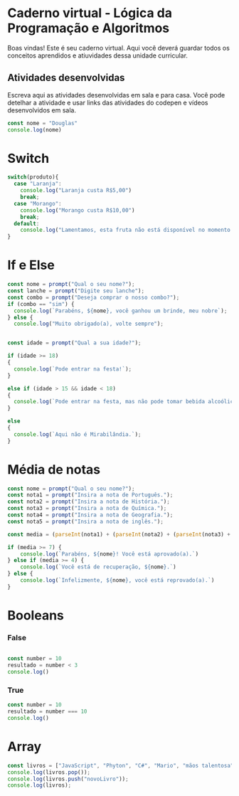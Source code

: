 # Caderno virtual - Lógica da Programação e Algoritmos
Boas vindas! Este é seu caderno virtual. Aqui você deverá guardar todos os conceitos aprendidos e atiuvidades dessa unidade curricular. 


## Atividades desenvolvidas
Escreva aqui as atividades desenvolvidas em sala e para casa. Você pode detelhar a atividade e usar links das atividades do codepen e vídeos desenvolvidos em sala. 

```js
const nome = "Douglas"
console.log(nome)
```
# Switch
```js
switch(produto){
  case "Laranja":
    console.log("Laranja custa R$5,00")
    break;
  case "Morango":
    console.log("Morango custa R$10,00")
    break;
  default:
    console.log("Lamentamos, esta fruta não está disponível no momento.")
}
```
# If e Else
```js
const nome = prompt("Qual o seu nome?");
const lanche = prompt("Digite seu lanche");
const combo = prompt("Deseja comprar o nosso combo?");
if (combo == "sim") {
  console.log(`Parabéns, ${nome}, você ganhou um brinde, meu nobre`);
} else {
  console.log("Muito obrigado(a), volte sempre");


const idade = prompt("Qual a sua idade?");

if (idade >= 18) 
{
  console.log(`Pode entrar na festa!`);
}

else if (idade > 15 && idade < 18)
{
  console.log(`Pode entrar na festa, mas não pode tomar bebida alcoólica.`);
} 

else
{
  console.log(`Aqui não é Mirabilândia.`);
}
```
# Média de notas
```js
const nome = prompt("Qual o seu nome?");
const nota1 = prompt("Insira a nota de Português.");
const nota2 = prompt("Insira a nota de História.");
const nota3 = prompt("Insira a nota de Química.");
const nota4 = prompt("Insira a nota de Geografia.");
const nota5 = prompt("Insira a nota de inglês.");

const media = (parseInt(nota1) + (parseInt(nota2) + (parseInt(nota3) + (parseInt(nota4) + (parseInt(nota5)) / 5;

if (media >= 7) {
    console.log(`Parabéns, ${nome}! Você está aprovado(a).`)
} else if (media >= 4) {
    console.log(`Você está de recuperação, ${nome}.`)
} else {
    console.log(`Infelizmente, ${nome}, você está reprovado(a).`)
}
```
# Booleans
### False
```js

const number = 10
resultado = number < 3
console.log()
```
### True
```js
const number = 10
resultado = number === 10
console.log()
```
# Array
```js
const livros = ["JavaScript", "Phyton", "C#", "Mario", "mãos talentosa", "Hellsing", "A piada mortal"];
console.log(livros.pop());
console.log(livros.push("novoLivro"));
console.log(livros);
```
